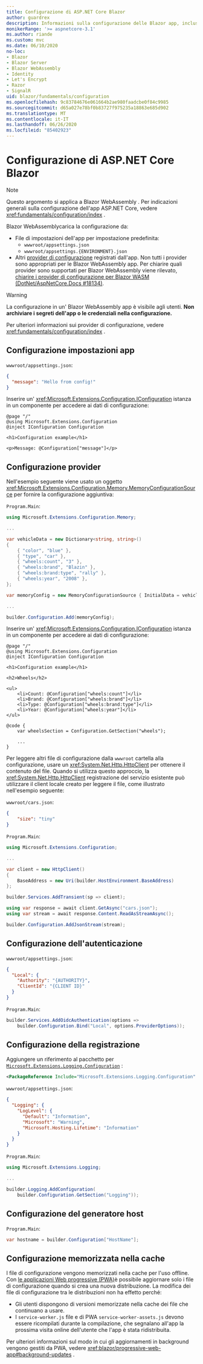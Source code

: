 ```yaml
---
title: Configurazione di ASP.NET Core Blazor
author: guardrex
description: Informazioni sulla configurazione delle Blazor app, incluse le impostazioni dell'app, l'autenticazione e la configurazione della registrazione.
monikerRange: '>= aspnetcore-3.1'
ms.author: riande
ms.custom: mvc
ms.date: 06/10/2020
no-loc:
- Blazor
- Blazor Server
- Blazor WebAssembly
- Identity
- Let's Encrypt
- Razor
- SignalR
uid: blazor/fundamentals/configuration
ms.openlocfilehash: 9c83784676e061664b2ae980faadcbe0f84c9985
ms.sourcegitcommit: d65a027e78bf0b83727f975235a18863e685d902
ms.translationtype: MT
ms.contentlocale: it-IT
ms.lasthandoff: 06/26/2020
ms.locfileid: "85402923"
---
```

# <a name="aspnet-core-blazor-configuration"></a>Configurazione di ASP.NET Core Blazor

> [!NOTE]
> Questo argomento si applica a Blazor WebAssembly . Per indicazioni generali sulla configurazione dell'app ASP.NET Core, vedere <xref:fundamentals/configuration/index> .

Blazor WebAssemblycarica la configurazione da:

* File di impostazioni dell'app per impostazione predefinita:
  * `wwwroot/appsettings.json`
  * `wwwroot/appsettings.{ENVIRONMENT}.json`
* Altri [provider di configurazione](xref:fundamentals/configuration/index) registrati dall'app. Non tutti i provider sono appropriati per le Blazor WebAssembly app. Per chiarire quali provider sono supportati per Blazor WebAssembly viene rilevato, [chiarire i provider di configurazione per Blazor WASM (DotNet/AspNetCore.Docs #18134)](https://github.com/dotnet/AspNetCore.Docs/issues/18134).

> [!WARNING]
> La configurazione in un' Blazor WebAssembly app è visibile agli utenti. **Non archiviare i segreti dell'app o le credenziali nella configurazione.**

Per ulteriori informazioni sui provider di configurazione, vedere <xref:fundamentals/configuration/index> .

## <a name="app-settings-configuration"></a>Configurazione impostazioni app

`wwwroot/appsettings.json`:

```json
{
  "message": "Hello from config!"
}
```

Inserire un' <xref:Microsoft.Extensions.Configuration.IConfiguration> istanza in un componente per accedere ai dati di configurazione:

```razor
@page "/"
@using Microsoft.Extensions.Configuration
@inject IConfiguration Configuration

<h1>Configuration example</h1>

<p>Message: @Configuration["message"]</p>
```

## <a name="provider-configuration"></a>Configurazione provider

Nell'esempio seguente viene usato un oggetto <xref:Microsoft.Extensions.Configuration.Memory.MemoryConfigurationSource> per fornire la configurazione aggiuntiva:

`Program.Main`:

```csharp
using Microsoft.Extensions.Configuration.Memory;

...

var vehicleData = new Dictionary<string, string>()
{
    { "color", "blue" },
    { "type", "car" },
    { "wheels:count", "3" },
    { "wheels:brand", "Blazin" },
    { "wheels:brand:type", "rally" },
    { "wheels:year", "2008" },
};

var memoryConfig = new MemoryConfigurationSource { InitialData = vehicleData };

...

builder.Configuration.Add(memoryConfig);
```

Inserire un' <xref:Microsoft.Extensions.Configuration.IConfiguration> istanza in un componente per accedere ai dati di configurazione:

```razor
@page "/"
@using Microsoft.Extensions.Configuration
@inject IConfiguration Configuration

<h1>Configuration example</h1>

<h2>Wheels</h2>

<ul>
    <li>Count: @Configuration["wheels:count"]</li>
    <li>Brand: @Configuration["wheels:brand"]</li>
    <li>Type: @Configuration["wheels:brand:type"]</li>
    <li>Year: @Configuration["wheels:year"]</li>
</ul>

@code {
    var wheelsSection = Configuration.GetSection("wheels");
    
    ...
}
```

Per leggere altri file di configurazione dalla `wwwroot` cartella alla configurazione, usare un <xref:System.Net.Http.HttpClient> per ottenere il contenuto del file. Quando si utilizza questo approccio, la <xref:System.Net.Http.HttpClient> registrazione del servizio esistente può utilizzare il client locale creato per leggere il file, come illustrato nell'esempio seguente:

`wwwroot/cars.json`:

```json
{
    "size": "tiny"
}
```

`Program.Main`:

```csharp
using Microsoft.Extensions.Configuration;

...

var client = new HttpClient()
{
    BaseAddress = new Uri(builder.HostEnvironment.BaseAddress)
};

builder.Services.AddTransient(sp => client);

using var response = await client.GetAsync("cars.json");
using var stream = await response.Content.ReadAsStreamAsync();

builder.Configuration.AddJsonStream(stream);
```

## <a name="authentication-configuration"></a>Configurazione dell'autenticazione

`wwwroot/appsettings.json`:

```json
{
  "Local": {
    "Authority": "{AUTHORITY}",
    "ClientId": "{CLIENT ID}"
  }
}
```

`Program.Main`:

```csharp
builder.Services.AddOidcAuthentication(options =>
    builder.Configuration.Bind("Local", options.ProviderOptions));
```

## <a name="logging-configuration"></a>Configurazione della registrazione

Aggiungere un riferimento al pacchetto per [`Microsoft.Extensions.Logging.Configuration`](https://www.nuget.org/packages/Microsoft.Extensions.Logging.Configuration/) :

```xml
<PackageReference Include="Microsoft.Extensions.Logging.Configuration" Version="{VERSION}" />
```

`wwwroot/appsettings.json`:

```json
{
  "Logging": {
    "LogLevel": {
      "Default": "Information",
      "Microsoft": "Warning",
      "Microsoft.Hosting.Lifetime": "Information"
    }
  }
}
```

`Program.Main`:

```csharp
using Microsoft.Extensions.Logging;

...

builder.Logging.AddConfiguration(
    builder.Configuration.GetSection("Logging"));
```

## <a name="host-builder-configuration"></a>Configurazione del generatore host

`Program.Main`:

```csharp
var hostname = builder.Configuration["HostName"];
```

## <a name="cached-configuration"></a>Configurazione memorizzata nella cache

I file di configurazione vengono memorizzati nella cache per l'uso offline. Con [le applicazioni Web progressive (PWA)](xref:blazor/progressive-web-app)è possibile aggiornare solo i file di configurazione quando si crea una nuova distribuzione. La modifica dei file di configurazione tra le distribuzioni non ha effetto perché:

* Gli utenti dispongono di versioni memorizzate nella cache dei file che continuano a usare.
* I `service-worker.js` file e di PWA `service-worker-assets.js` devono essere ricompilati durante la compilazione, che segnalano all'app la prossima visita online dell'utente che l'app è stata ridistribuita.

Per ulteriori informazioni sul modo in cui gli aggiornamenti in background vengono gestiti da PWA, vedere <xref:blazor/progressive-web-app#background-updates> .
